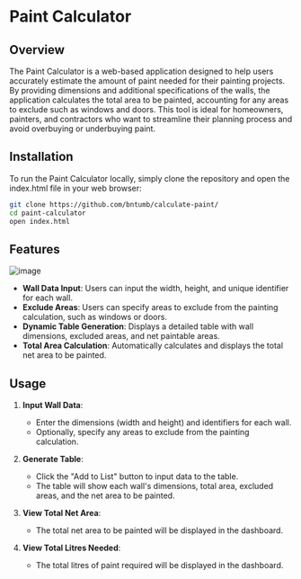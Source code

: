 
# Paint Calculator

## Overview

The Paint Calculator is a web-based application designed to help users accurately estimate the amount of paint needed for their painting projects. By providing dimensions and additional specifications of the walls, the application calculates the total area to be painted, accounting for any areas to exclude such as windows and doors. This tool is ideal for homeowners, painters, and contractors who want to streamline their planning process and avoid overbuying or underbuying paint.

## Installation
To run the Paint Calculator locally, simply clone the repository and open the index.html file in your web browser:

```bash
git clone https://github.com/bntumb/calculate-paint/
cd paint-calculator
open index.html
```
## Features

![image](https://github.com/bntumb/calculate-paint/assets/51305376/81f6d25f-1ac9-45d5-a31e-1e932709db60)

- **Wall Data Input**: Users can input the width, height, and unique identifier for each wall.
- **Exclude Areas**: Users can specify areas to exclude from the painting calculation, such as windows or doors.
- **Dynamic Table Generation**: Displays a detailed table with wall dimensions, excluded areas, and net paintable areas.
- **Total Area Calculation**: Automatically calculates and displays the total net area to be painted.

## Usage

1. **Input Wall Data**:
   - Enter the dimensions (width and height) and identifiers for each wall.
   - Optionally, specify any areas to exclude from the painting calculation.

2. **Generate Table**:
   - Click the "Add to List" button to input data to the table.
   - The table will show each wall's dimensions, total area, excluded areas, and the net area to be painted.

3. **View Total Net Area**:
   - The total net area to be painted will be displayed in the dashboard.
  
4. **View Total Litres Needed**:
   - The total litres of paint required will be displayed in the dashboard.
     



